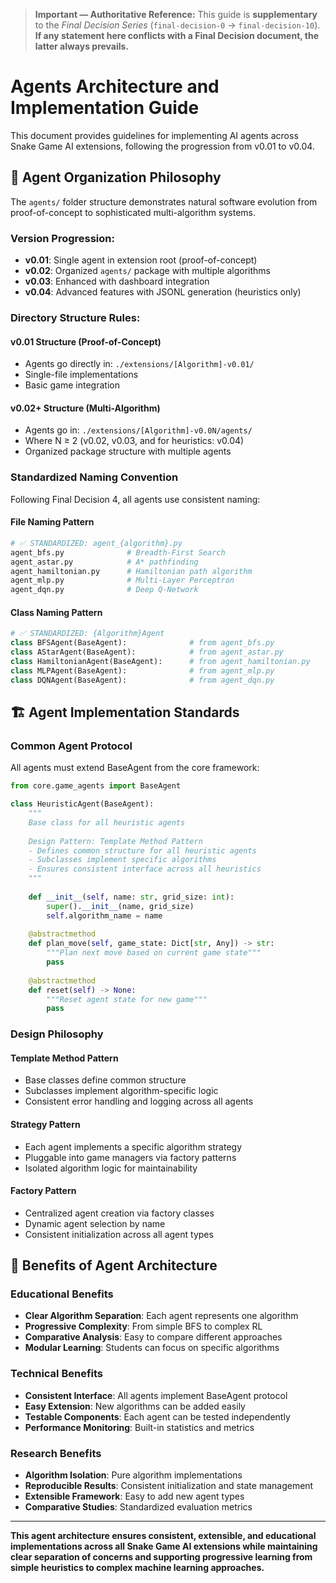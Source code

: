 > **Important — Authoritative Reference:** This guide is **supplementary** to the _Final Decision Series_ (`final-decision-0` → `final-decision-10`). **If any statement here conflicts with a Final Decision document, the latter always prevails.**

# Agents Architecture and Implementation Guide

This document provides guidelines for implementing AI agents across Snake Game AI extensions, following the progression from v0.01 to v0.04.

## 🎯 **Agent Organization Philosophy**

The `agents/` folder structure demonstrates natural software evolution from proof-of-concept to sophisticated multi-algorithm systems.

### **Version Progression:**
- **v0.01**: Single agent in extension root (proof-of-concept)
- **v0.02**: Organized `agents/` package with multiple algorithms
- **v0.03**: Enhanced with dashboard integration
- **v0.04**: Advanced features with JSONL generation (heuristics only)

### **Directory Structure Rules:**

#### **v0.01 Structure (Proof-of-Concept)**
- Agents go directly in: `./extensions/[Algorithm]-v0.01/`
- Single-file implementations
- Basic game integration

#### **v0.02+ Structure (Multi-Algorithm)**
- Agents go in: `./extensions/[Algorithm]-v0.0N/agents/`
- Where N ≥ 2 (v0.02, v0.03, and for heuristics: v0.04)
- Organized package structure with multiple agents

### **Standardized Naming Convention**

Following Final Decision 4, all agents use consistent naming:

#### **File Naming Pattern**
```python
# ✅ STANDARDIZED: agent_{algorithm}.py
agent_bfs.py              # Breadth-First Search
agent_astar.py            # A* pathfinding
agent_hamiltonian.py      # Hamiltonian path algorithm
agent_mlp.py              # Multi-Layer Perceptron
agent_dqn.py              # Deep Q-Network
```

#### **Class Naming Pattern**
```python
# ✅ STANDARDIZED: {Algorithm}Agent
class BFSAgent(BaseAgent):              # from agent_bfs.py
class AStarAgent(BaseAgent):            # from agent_astar.py
class HamiltonianAgent(BaseAgent):      # from agent_hamiltonian.py
class MLPAgent(BaseAgent):              # from agent_mlp.py
class DQNAgent(BaseAgent):              # from agent_dqn.py
```

## 🏗️ **Agent Implementation Standards**

### **Common Agent Protocol**
All agents must extend BaseAgent from the core framework:

```python
from core.game_agents import BaseAgent

class HeuristicAgent(BaseAgent):
    """
    Base class for all heuristic agents
    
    Design Pattern: Template Method Pattern
    - Defines common structure for all heuristic agents
    - Subclasses implement specific algorithms
    - Ensures consistent interface across all heuristics
    """
    
    def __init__(self, name: str, grid_size: int):
        super().__init__(name, grid_size)
        self.algorithm_name = name
    
    @abstractmethod
    def plan_move(self, game_state: Dict[str, Any]) -> str:
        """Plan next move based on current game state"""
        pass
    
    @abstractmethod
    def reset(self) -> None:
        """Reset agent state for new game"""
        pass
```

### **Design Philosophy**

#### **Template Method Pattern**
- Base classes define common structure
- Subclasses implement algorithm-specific logic
- Consistent error handling and logging across all agents

#### **Strategy Pattern**
- Each agent implements a specific algorithm strategy
- Pluggable into game managers via factory patterns
- Isolated algorithm logic for maintainability

#### **Factory Pattern**
- Centralized agent creation via factory classes
- Dynamic agent selection by name
- Consistent initialization across all agent types

## 🎯 **Benefits of Agent Architecture**

### **Educational Benefits**
- **Clear Algorithm Separation**: Each agent represents one algorithm
- **Progressive Complexity**: From simple BFS to complex RL
- **Comparative Analysis**: Easy to compare different approaches
- **Modular Learning**: Students can focus on specific algorithms

### **Technical Benefits**
- **Consistent Interface**: All agents implement BaseAgent protocol
- **Easy Extension**: New algorithms can be added easily
- **Testable Components**: Each agent can be tested independently
- **Performance Monitoring**: Built-in statistics and metrics

### **Research Benefits**
- **Algorithm Isolation**: Pure algorithm implementations
- **Reproducible Results**: Consistent initialization and state management
- **Extensible Framework**: Easy to add new agent types
- **Comparative Studies**: Standardized evaluation metrics

---

**This agent architecture ensures consistent, extensible, and educational implementations across all Snake Game AI extensions while maintaining clear separation of concerns and supporting progressive learning from simple heuristics to complex machine learning approaches.**

